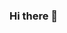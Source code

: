 ### Hi there 👋

<!--
**ishitasinghal/ishitasinghal** is a ✨ _special_ ✨ repository because its `README.md` (this file) appears on your GitHub profile.

- 🔭 I’m currently working on DevOps, Python, Java.
- 🌱 I’m currently learning Data Structures, Algorithms. 
- 🤔 I’m looking for help with Data Structures.

- 📫 How to reach me: ishitasinghal08@gmail.com
